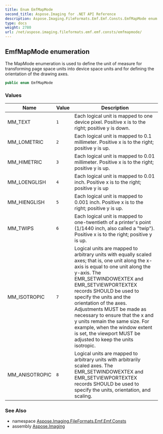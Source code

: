 ```yaml
---
title: Enum EmfMapMode
second_title: Aspose.Imaging for .NET API Reference
description: Aspose.Imaging.FileFormats.Emf.Emf.Consts.EmfMapMode enum. The MapMode enumeration is used to define the unit of measure for transforming page space units into device space units and for defining the orientation of the drawing axes
type: docs
weight: 2780
url: /net/aspose.imaging.fileformats.emf.emf.consts/emfmapmode/
---
```

## EmfMapMode enumeration

The MapMode enumeration is used to define the unit of measure for transforming page space units into device space units and for defining the orientation of the drawing axes.

```csharp
public enum EmfMapMode
```

### Values

| Name | Value | Description |
| --- | --- | --- |
| MM_TEXT | `1` | Each logical unit is mapped to one device pixel. Positive x is to the right; positive y is down. |
| MM_LOMETRIC | `2` | Each logical unit is mapped to 0.1 millimeter. Positive x is to the right; positive y is up. |
| MM_HIMETRIC | `3` | Each logical unit is mapped to 0.01 millimeter. Positive x is to the right; positive y is up. |
| MM_LOENGLISH | `4` | Each logical unit is mapped to 0.01 inch. Positive x is to the right; positive y is up |
| MM_HIENGLISH | `5` | Each logical unit is mapped to 0.001 inch. Positive x is to the right; positive y is up. |
| MM_TWIPS | `6` | Each logical unit is mapped to one-twentieth of a printer's point (1/1440 inch, also called a "twip"). Positive x is to the right; positive y is up. |
| MM_ISOTROPIC | `7` | Logical units are mapped to arbitrary units with equally scaled axes; that is, one unit along the x-axis is equal to one unit along the y-axis. The EMR_SETWINDOWEXTEX and EMR_SETVIEWPORTEXTEX records SHOULD be used to specify the units and the orientation of the axes. Adjustments MUST be made as necessary to ensure that the x and y units remain the same size. For example, when the window extent is set, the viewport MUST be adjusted to keep the units isotropic. |
| MM_ANISOTROPIC | `8` | Logical units are mapped to arbitrary units with arbitrarily scaled axes. The EMR_SETWINDOWEXTEX and EMR_SETVIEWPORTEXTEX records SHOULD be used to specify the units, orientation, and scaling. |

### See Also

* namespace [Aspose.Imaging.FileFormats.Emf.Emf.Consts](../../aspose.imaging.fileformats.emf.emf.consts/)
* assembly [Aspose.Imaging](../../)


